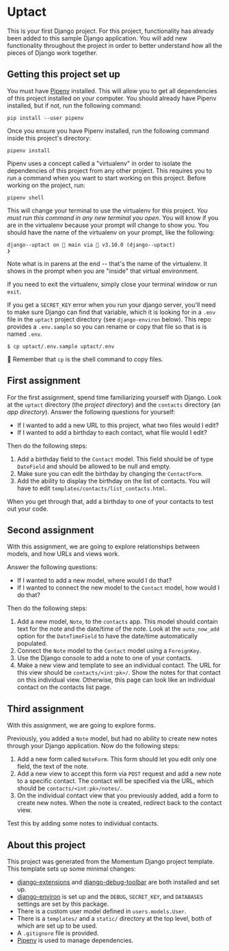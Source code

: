 # Uptact

This is your first Django project. For this project, functionality has already been added to this sample Django application. You will add new functionality throughout the project in order to better understand how all the pieces of Django work together.

## Getting this project set up

You must have [Pipenv](https://pipenv.pypa.io/en/latest/) installed. This will allow you to get all dependencies of this project installed on your computer. You should already have Pipenv installed, but if not, run the following command:

```
pip install --user pipenv
```

Once you ensure you have Pipenv installed, run the following command inside this project's directory:

```
pipenv install
```

Pipenv uses a concept called a "virtualenv" in order to isolate the dependencies of this project from any other project. This requires you to run a command when you want to start working on this project. Before working on the project, run:

```
pipenv shell
```

This will change your terminal to use the virtualenv for this project. _You must run this command in any new terminal you open._ You will know if you are in the virtualenv because your prompt will change to show you. You should have the name of the virtualenv on your prompt, like the following:

```
django--uptact on  main via 🐍 v3.10.0 (django--uptact)
❯
```

Note what is in parens at the end -- that's the name of the virtualenv. It shows in the prompt when you are "inside" that virtual environment.

If you need to exit the virtualenv, simply close your terminal window or run `exit`.

If you get a `SECRET_KEY` error when you run your django server, you'll need to make sure Django can find that variable, which it is looking for in a `.env` file in the `uptact` project directory (see `django-environ` below). This repo provides a `.env.sample` so you can rename or copy that file so that is is named `.env`.

```
$ cp uptact/.env.sample uptact/.env
```
💫 Remember that `cp` is the shell command to copy files.

## First assignment

For the first assignment, spend time familiarizing yourself with Django. Look at the `uptact` directory (the _project directory_) and the `contacts` directory (an _app directory_). Answer the following questions for yourself:

- If I wanted to add a new URL to this project, what two files would I edit?
- If I wanted to add a birthday to each contact, what file would I edit?

Then do the following steps:

1. Add a birthday field to the `Contact` model. This field should be of type `DateField` and should be allowed to be null and empty.
2. Make sure you can edit the birthday by changing the `ContactForm`.
3. Add the ability to display the birthday on the list of contacts. You will have to edit `templates/contacts/list_contacts.html`.

When you get through that, add a birthday to one of your contacts to test out your code.

## Second assignment

With this assignment, we are going to explore relationships between models, and how URLs and views work.

Answer the following questions:

- If I wanted to add a new model, where would I do that?
- If I wanted to connect the new model to the `Contact` model, how would I do that?

Then do the following steps:

1. Add a new model, `Note`, to the `contacts` app. This model should contain text for the note and the date/time of the note. Look at the `auto_now_add` option for the `DateTimeField` to have the date/time automatically populated.
2. Connect the `Note` model to the `Contact` model using a `ForeignKey`.
3. Use the Django console to add a note to one of your contacts.
4. Make a new view and template to see an individual contact. The URL for this view should be `contacts/<int:pk>/`. Show the notes for that contact on this individual view. Otherwise, this page can look like an individual contact on the contacts list page.

## Third assignment

With this assignment, we are going to explore forms.

Previously, you added a `Note` model, but had no ability to create new notes through your Django application. Now do the following steps:

1. Add a new form called `NoteForm`. This form should let you edit only one field, the text of the note.
2. Add a new view to accept this form via `POST` request and add a new note to a specific contact. The contact will be specified via the URL, which should be `contacts/<int:pk>/notes/`.
3. On the individual contact view that you previously added, add a form to create new notes. When the note is created, redirect back to the contact view.

Test this by adding some notes to individual contacts.

## About this project

This project was generated from the Momentum Django project template. This template sets up some minimal changes:

- [django-extensions](https://django-extensions.readthedocs.io/en/latest/) and [django-debug-toolbar](https://django-debug-toolbar.readthedocs.io/en/latest/) are both installed and set up.
- [django-environ](https://django-environ.readthedocs.io/en/latest/) is set up and the `DEBUG`, `SECRET_KEY`, and `DATABASES` settings are set by this package.
- There is a custom user model defined in `users.models.User`.
- There is a `templates/` and a `static/` directory at the top level, both of which are set up to be used.
- A `.gitignore` file is provided.
- [Pipenv](https://pipenv.pypa.io/en/latest/) is used to manage dependencies.
